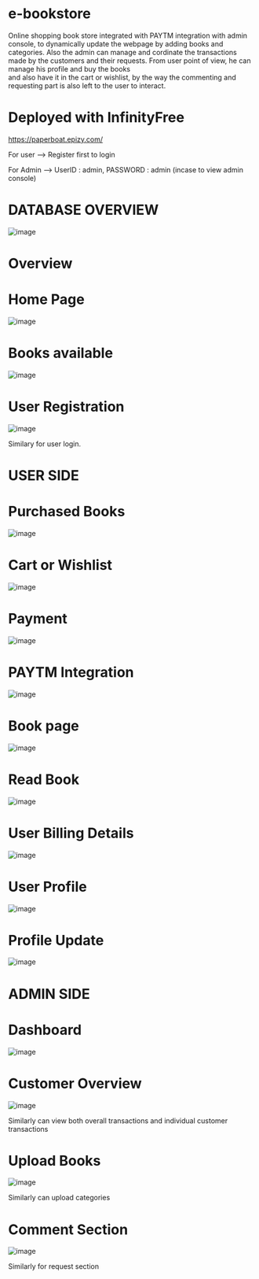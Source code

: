 # e-bookstore

Online shopping book store integrated with PAYTM integration with admin console, to dynamically update the webpage by adding books and categories.
Also the admin can manage and cordinate the transactions made by the customers and their requests. From user point of view, he can manage his profile and buy the books  
and also have it in the cart or wishlist, by the way the commenting and requesting part is also left to the user to interact.

# Deployed with InfinityFree

https://paperboat.epizy.com/

For user
    --> Register first to login

For Admin
    --> UserID : admin, PASSWORD : admin
       (incase to view admin console)
         
  
# DATABASE OVERVIEW

![image](https://user-images.githubusercontent.com/69163882/150558428-0ad9497b-e5a8-4161-aed2-e539628839ac.png)

       
       
# Overview

# Home Page

![image](https://user-images.githubusercontent.com/69163882/150554330-71257268-3813-40b3-901c-b1c1d7ea17e8.png)


# Books available

![image](https://user-images.githubusercontent.com/69163882/150554167-8401caeb-9e97-42d8-9c9a-68f45a5f6a92.png)


# User Registration

![image](https://user-images.githubusercontent.com/69163882/150554681-b31b2268-8f28-40e0-9bfb-efd4e151fec6.png)

Similary for user login.


# USER SIDE

# Purchased Books

![image](https://user-images.githubusercontent.com/69163882/150554933-eac2edd1-b981-4fd6-ba08-791c5e91bfc9.png)


# Cart or Wishlist

![image](https://user-images.githubusercontent.com/69163882/150555043-c2f128a9-76b8-4133-99bd-933f2cc85df2.png)


# Payment

![image](https://user-images.githubusercontent.com/69163882/150624101-1a708546-1137-427a-9cde-e0791c83da71.png)


# PAYTM Integration

![image](https://user-images.githubusercontent.com/69163882/150624134-5655d971-bbf8-469b-bd73-dc24352d43dc.png)


# Book page

![image](https://user-images.githubusercontent.com/69163882/150557600-892f587c-e97a-4279-a8fa-9298fe46a92e.png)


# Read Book

![image](https://user-images.githubusercontent.com/69163882/150557715-f202e514-7bfe-4a85-8d28-43aef229812c.png)



# User Billing Details

![image](https://user-images.githubusercontent.com/69163882/150555270-333a42da-3f9a-42ab-8529-08a289e2d565.png)


# User Profile

![image](https://user-images.githubusercontent.com/69163882/150555625-91efd57d-d464-4b69-9e6d-474a01ae4581.png)


# Profile Update

![image](https://user-images.githubusercontent.com/69163882/150555495-32eb419c-28ef-41b1-83c6-7ab1041145ac.png)


# ADMIN SIDE

# Dashboard

![image](https://user-images.githubusercontent.com/69163882/150556005-3cae8ce6-d9ae-44c5-95de-6ded4d16bc08.png)


# Customer Overview

![image](https://user-images.githubusercontent.com/69163882/150556176-23c32c9f-984c-4569-bd31-33e5d7777578.png)

Similarly can view both overall transactions and individual customer transactions


# Upload Books

![image](https://user-images.githubusercontent.com/69163882/150556443-15aecca9-cc81-43c5-9f25-e97c871797fd.png)

Similarly can upload categories


# Comment Section

![image](https://user-images.githubusercontent.com/69163882/150556761-8896faff-c2f1-4b70-a491-72c65071390b.png)

Similarly for request section

